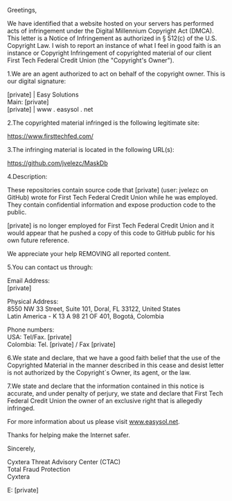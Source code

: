 Greetings,

We have identified that a website hosted on your servers has performed acts of infringement under the Digital Millennium Copyright Act (DMCA). This letter is a Notice of Infringement as authorized in § 512(c) of the U.S. Copyright Law. I wish to report an instance of what I feel in good faith is an instance or Copyright Infringement of copyrighted material of our client First Tech Federal Credit Union (the "Copyright's Owner").

1.We are an agent authorized to act on behalf of the copyright owner. This is our digital signature:

[private] | Easy Solutions  
Main: [private]  
[private] | www . easysol . net

2.The copyrighted material infringed is the following legitimate site:

https://www.firsttechfed.com/

3.The infringing material is located in the following URL(s):

https://github.com/jvelezc/MaskDb

4.Description:

These repositories contain source code that [private] (user: jvelezc on GitHub) wrote for First Tech Federal Credit Union while he was employed. They contain confidential information and expose production code to the public.

[private] is no longer employed for First Tech Federal Credit Union and it would appear that he pushed a copy of this code to GitHub public for his own future reference.

We appreciate your help REMOVING all reported content.

5.You can contact us through:

Email Address:  
[private]

Physical Address:  
8550 NW 33 Street, Suite 101, Doral, FL 33122, United States  
Latin America - K 13 A 98 21 OF 401, Bogotá, Colombia

Phone numbers:  
USA: Tel/Fax. [private]  
Colombia: Tel. [private] / Fax [private]

6.We state and declare, that we have a good faith belief that the use of the Copyrighted Material in the manner described in this cease and desist letter is not authorized by the Copyright´s Owner, its agent, or the law.

7.We state and declare that the information contained in this notice is accurate, and under penalty of perjury, we state and declare that First Tech Federal Credit Union the owner of an exclusive right that is allegedly infringed.

For more information about us please visit www.easysol.net.

Thanks for helping make the Internet safer.

Sincerely,

Cyxtera Threat Advisory Center (CTAC)  
Total Fraud Protection  
Cyxtera

E: [private] 
